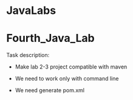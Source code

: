 # JavaLabs
# Fourth_Java_Lab

Task description:

- Make lab 2-3 project compatible with maven

- We need to work only with command line

- We need generate pom.xml 
